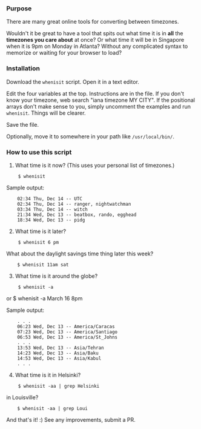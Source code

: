 ### Purpose

There are many great online tools for converting between timezones.

Wouldn't it be great to have a tool that spits out what time it is in **all** the **timezones you care about** at once? Or what time it will be in Singapore when it is 9pm on Monday in Atlanta? Without any complicated syntax to memorize or waiting for your browser to load?

### Installation

Download the `whenisit` script. Open it in a text editor.

Edit the four variables at the top. Instructions are in the file. If you don't know your timezone, web search "iana timezone MY CITY". If the positional arrays don't make sense to you, simply uncomment the examples and run `whenisit`. Things will be clearer.

Save the file.

Optionally, move it to somewhere in your path like `/usr/local/bin/`.

### How to use this script

1. What time is it now? (This uses your personal list of timezones.)

        $ whenisit

  Sample output:

        02:34 Thu, Dec 14 -- UTC
        02:34 Thu, Dec 14 -- ranger, nightwatchman
        03:34 Thu, Dec 14 -- witch
        21:34 Wed, Dec 13 -- beatbox, rando, egghead
        18:34 Wed, Dec 13 -- pidg

2. What time is it later?

        $ whenisit 6 pm

  What about the daylight savings time thing later this week?
  
        $ whenisit 11am sat

3. What time is it around the globe?

        $ whenisit -a
        
  or
        $ whenisit -a March 16 8pm

  Sample output:
  
        . . .
        06:23 Wed, Dec 13 -- America/Caracas
        07:23 Wed, Dec 13 -- America/Santiago
        06:53 Wed, Dec 13 -- America/St_Johns
        . . .
        13:53 Wed, Dec 13 -- Asia/Tehran
        14:23 Wed, Dec 13 -- Asia/Baku
        14:53 Wed, Dec 13 -- Asia/Kabul
        . . .

4. What time is it in Helsinki?

        $ whenisit -aa | grep Helsinki

  in Louisville?
  
        $ whenisit -aa | grep Loui

And that's it! :) See any improvements, submit a PR.
